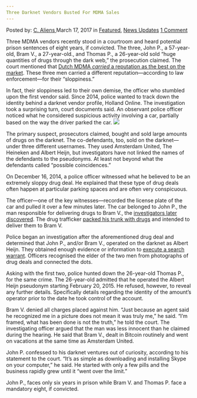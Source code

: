 ```yaml
---
Three Darknet Vendors Busted For MDMA Sales
---
```

<article class="post-listing post-18657 post type-post status-publish format-standard has-post-thumbnail hentry 

<div class="post-inner">
<span>Posted by: <a href="https://www.deepdotweb.com/author/caliens/" title="">C. Aliens </a></span>
<span>March 17, 2017</span>
<span>in <a href="https://www.deepdotweb.com/category/deepdot-news/" rel="category tag">Featured</a>, <a href="https://www.deepdotweb.com/category/news-updates/" rel="category tag">News Updates</a></span>
<span><a href="https://www.deepdotweb.com/2017/03/17/three-darknet-vendors-busted-for-mdma-sales/#comments">1 Comment</a></span>


<p>Three MDMA vendors recently stood in a courtroom and heard potential prison sentences of eight years, if convicted. The three, John P., a 57-year-old, Bram V., a 27-year-old., and Thomas P., a 26-year-old sold “huge quantities of drugs through the dark web,” the prosecution claimed. The court mentioned that <a href="https://www.deepdotweb.com/2016/12/26/study-shows-mdma-netherlands-less-pure-online-locally/">Dutch MDMA </a><a href="https://www.deepdotweb.com/2016/12/26/study-shows-mdma-netherlands-less-pure-online-locally/"><em>carried</em></a><a href="https://www.deepdotweb.com/2016/12/26/study-shows-mdma-netherlands-less-pure-online-locally/"> a reputation as the best on the market</a>. These three men carried a different reputation—according to law enforcement—for their “sloppiness.”</p>
<p>In fact, their sloppiness led to their own demise, the officer who stumbled upon the first vendor said. Since 2014, police wanted to track down the identity behind a darknet vendor profile, Holland Online. The investigation took a surprising turn, court documents said. An observant police officer noticed what he considered suspicious activity involving a car, partially based on the way the driver parked the car. <img class="wp-image-18665 aligncenter" src="/imgs/2017/03/word-image-6.jpeg" srcset="/imgs/2017/03/word-image-6.jpeg 758w, /imgs/2017/03/word-image-6-300x200.jpeg 300w" sizes="(max-width: 758px) 100vw, 758px" /></p>
<p>The primary suspect, prosecutors claimed, bought and sold large amounts of drugs on the darknet. The co-defendants, too, sold on the darknet—under three different usernames. They used Amsterdam United, The Heineken and Albert Heijn, but investigators have not linked the names of the defendants to the pseudonyms. At least not beyond what the defendants called “possible coincidences.”</p>
<p>On December 16, 2014, a police officer witnessed what he believed to be an extremely sloppy drug deal. He explained that these type of drug deals often happen at particular parking spaces and are often very conspicuous.</p>
<p>The officer—one of the key witnesses—recorded the license plate of the car and pulled it over a few minutes later. The car belonged to John P., the man responsible for delivering drugs to Bram V., the <a href="https://www.om.nl/actueel/nieuwsberichten/@98004/grote-spelers-online/">investigators later discovered</a>. The drug trafficker <a href="https://www.deepdotweb.com/tag/mdma/">packed his trunk with drugs</a> and intended to deliver them to Bram V.</p>
<p>Police began an investigation after the aforementioned drug deal and determined that John P., and/or Bram V., operated on the darknet as Albert Heijn. They obtained enough evidence or information to <a href="https://www.deepdotweb.com/tag/bust/">execute a search warrant</a>. Officers recognised the elder of the two men from photographs of drug deals and connected the dots.</p>
<p>Asking with the first two, police hunted down the 26-year-old Thomas P., for the same crime. The 26-year-old admitted that he operated the Albert Heijn pseudonym starting February 20, 2015. He refused, however, to reveal any further details. Specifically details regarding the identity of the amount’s operator prior to the date he took control of the account.</p>
<p>Bram V. denied all charges placed against him. &#8220;Just because an agent said he recognized me in a picture does not mean it was truly me,” he said. “I&#8217;m framed, what has been done is not the truth,” he told the court. The investigating officer argued that the man was less innocent than he claimed during the hearing. He said that Bram V., dealt in Bitcoin routinely and went on vacations at the same time as Amsterdam United.</p>
<p>John P. confessed to his darknet ventures out of curiosity, according to his statement to the court. &#8220;It&#8217;s as simple as downloading and installing Skype on your computer,&#8221; he said. He started with only a few pills and the business rapidly grew until it “went over the limit.”</p>
<p>John P., faces only six years in prison while Bram V. and Thomas P. face a mandatory eight, if convicted.</p>
</div>
<span style="display:none" class="updated">2017-03-17</span>
<div style="display:none" class="vcard author" itemprop="author" itemscope itemtype="http://schema.org/Person"><strong class="fn" itemprop="name"><a href="https://www.deepdotweb.com/author/caliens/" title="Posts by C. Aliens" rel="author">C. Aliens</a></strong></div>
</div>
</article>

